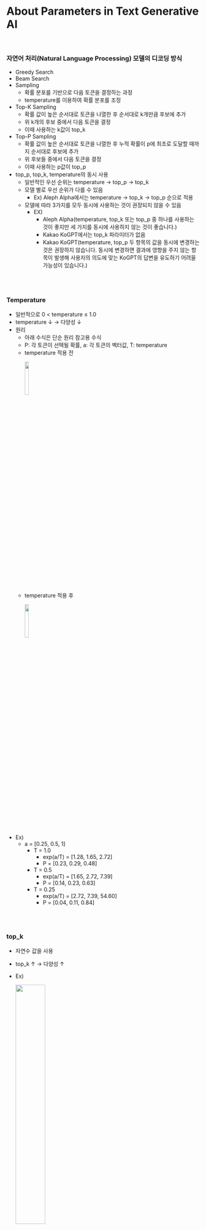 # About Parameters in Text Generative AI

<br>

### 자연어 처리(Natural Language Processing) 모델의 디코딩 방식
- Greedy Search
- Beam Search
- Sampling
  - 확률 분포를 기반으로 다음 토큰을 결정하는 과정
  - temperature를 이용하여 확률 분포를 조정
- Top-K Sampling
  - 확률 값이 높은 순서대로 토큰을 나열한 후 순서대로 k개만큼 후보에 추가
  - 위 k개의 후보 중에서 다음 토큰을 결정
  - 이때 사용하는 k값이 top_k
- Top-P Sampling
  - 확률 값이 높은 순서대로 토큰을 나열한 후 누적 확률이 p에 최초로 도달할 때까지 순서대로 후보에 추가
  - 위 후보들 중에서 다음 토큰을 결정
  - 이때 사용하는 p값이 top_p
- top_p, top_k, temperature의 동시 사용
  - 일반적인 우선 순위는 temperature → top_p → top_k
  - 모델 별로 우선 순위가 다를 수 있음
    - Ex) Aleph Alpha에서는 temperature → top_k → top_p 순으로 적용
  - 모델에 따라 3가지를 모두 동시에 사용하는 것이 권장되지 않을 수 있음
    - EX)
      - Aleph Alpha(temperature, top_k 또는 top_p 중 하나를 사용하는 것이 좋지만 세 가지를 동시에 사용하지 않는 것이 좋습니다.)
      - Kakao KoGPT에서는 top_k 파라미터가 없음
      - Kakao KoGPT(temperature, top_p 두 항목의 값을 동시에 변경하는 것은 권장하지 않습니다. 동시에 변경하면 결과에 영향을 주지 않는 항목이 발생해 사용자의 의도에 맞는 KoGPT의 답변을 유도하기 어려울 가능성이 있습니다.)

<br>
<br>

### Temperature
  - 일반적으로 0 < temperature ≤ 1.0
  - temperature ↓ → 다양성 ↓
  - 원리
    - 아래 수식은 단순 원리 참고용 수식
    - P: 각 토큰이 선택될 확률, a: 각 토큰의 벡터값, T: temperature
    - temperature 적용 전
      <p align="leading">
        <img width="15%" src="https://github.com/cyeond/AI-Study-Text/assets/139483587/26a5825e-25ca-4c62-a4ce-4e258ae066fe">
      </p>
    - temperature 적용 후
      <p align="leading">
        <img width="15%" src="https://github.com/cyeond/AI-Study-Text/assets/139483587/ceaa7c1a-2226-464c-9e9c-5024b3aa697d">
      </p>
  - Ex)
    - a = [0.25, 0.5, 1]
      - T = 1.0
        - exp(a/T) = [1.28, 1.65, 2.72]
        - P = [0.23, 0.29, 0.48]
      - T = 0.5
        - exp(a/T) = [1.65, 2.72, 7.39]
        - P = [0.14, 0.23, 0.63]
      - T = 0.25
        - exp(a/T) = [2.72, 7.39, 54.60]
        - P = [0.04, 0.11, 0.84]
       
<br>
<br>

### top_k
- 자연수 값을 사용
- top_k ↑ → 다양성 ↑
- Ex) <p align="leading">
    <img width="40%" src="https://github.com/cyeond/AI-Study-Text/assets/139483587/e08697cd-4a77-490c-9ab9-644c94948106">
  </p>
  
  - “너” 다음에 올 토큰을 선택하는 과정
  - top_k = 2
    - “너가”, “너는“ 중 하나로 결정됨
  - top_k = 5
    - “너가“, “너는“, “너에게“, “너를“, “너을“ 중 하나로 결정됨
    - 다양성이 증가했지만 “너을“과 같이 적절하지 않은 후보가 선택될 수 있음
   
<br>
<br>

### top_p
- 0 ≤ top_p ≤ 1.0
- top_p ↑ → 다양성 ↑
- Ex)
  - top_k와 동일한 예시
  - top_p = 0.7
    - “너가”, “너는“ 중 하나로 결정됨
  - top_p = 1.0
    - “너가“, “너는“, “너에게“, “너를“, “너을“ 중 하나로 결정됨
    - 다양성이 증가했지만 “너을“과 같이 적절하지 않은 후보가 선택될 수 있음
   
<br>
<br>

### Penalties
- logits[i] -> logits[i] - c[i] * frequency_penalty - float(c[i] > 0) * presence_penalty
  - logits[i]: i번째 토큰의 로짓
    - 로짓
      - 확률로 변환되기 전의 최종 결과값
      - Softmax 함수를 거쳐 확률로 변환
    - c[i]: i번째 이전까지 해당 토큰이 몇 번이나 나왔었는지(횟수)
    - float(c[i] > 0): i번째 이전까지 해당 토큰이 한 번이라도 나왔었는지(1 또는 0)
- presence_penalty
  - presence_penalty ↑ → 반복 가능성 ↓
  - 이미 나왔던 토큰이 또 나올 가능성을 낮춤
  - 토큰의 등장 횟수에 영향을 받지는 않음
  - 일반적으로 양수를 사용하며 0 이상 1.0 이하 값을 주로 사용함
  - 음수를 사용하여 반복 가능성을 높일 수 있도록 하는 모델도 존재
- frequency_penalty
  - frequency_penalty ↑ → 반복 가능성 ↓
  - 이미 나왔던 토큰이 또 나올 가능성을 낮춤
  - 토큰이 이전에 여러 번 나왔을 수록 다시 반복될 가능성이 낮아짐
  - 일반적으로 양수를 사용하며 0 이상 1.0 이하 값을 주로 사용함
  - 음수를 사용하여 반복 가능성을 높일 수 있도록 하는 모델도 존재
 
<br>
<br>
